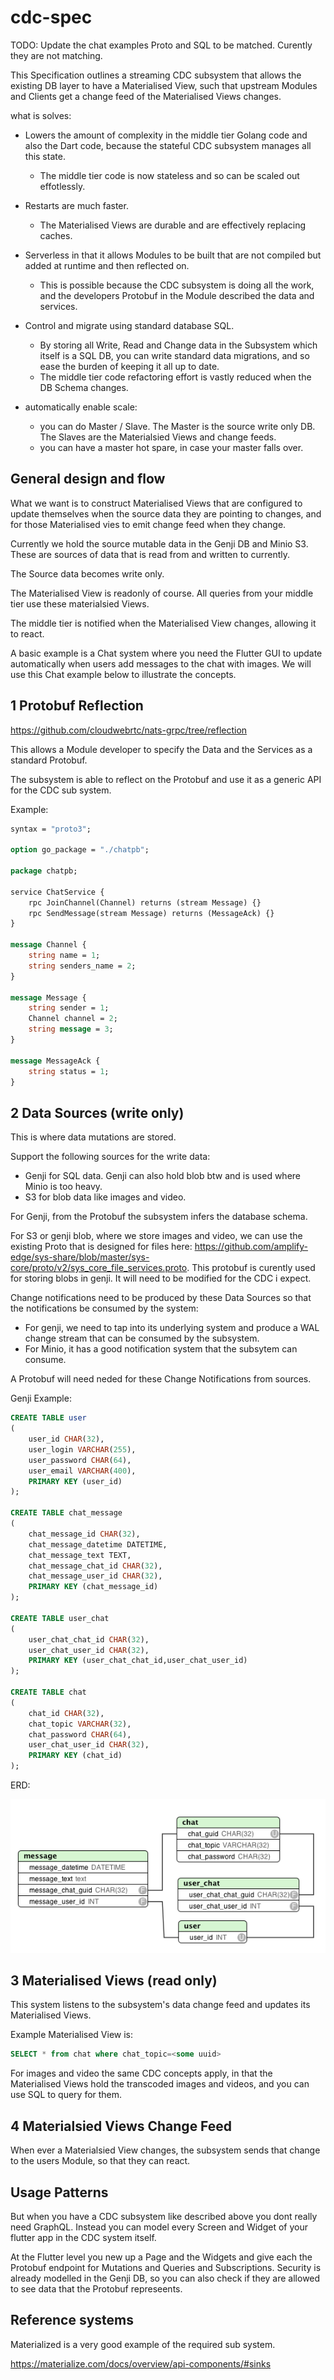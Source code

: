 # cdc-spec

TODO: Update the chat examples Proto and SQL to be matched. Curently they are not matching.

This Specification outlines a streaming CDC subsystem that allows the existing DB layer to have a Materialised View, such that upstream Modules and Clients get a change feed of the Materialised Views changes.

what is solves:

- Lowers the amount of complexity in the middle tier Golang code and also the Dart code, because the stateful CDC subsystem manages all this state.
  - The middle tier code is now stateless and so can be scaled out effotlessly.

- Restarts are much faster.
  - The  Materialised Views are durable and are effectively replacing caches.

- Serverless in that it allows Modules to be built that are not compiled but added at runtime and then reflected on. 
  - This is possible because the CDC subsystem is doing all the work, and the developers Protobuf in the Module described the data and services.

- Control and migrate using standard database SQL.
  - By storing all Write, Read and Change data in the Subsystem which itself is a SQL DB, you can write standard data migrations, and so ease the burden of keeping it all up to date.
  - The middle tier code refactoring effort is vastly reduced when the DB Schema changes.

- automatically enable scale:
  - you can do Master / Slave. The Master is the source write only DB. The Slaves are the Materialsied Views and change feeds.
  - you can have a master hot spare, in case your master falls over.

## General design and flow

What we want is to construct Materialised Views that are configured to update themselves when the source data they are pointing to changes, and for those Materialised vies to emit change feed when they change.

Currently we hold the source mutable data in the Genji DB and Minio S3. These are sources of data that is read from and written to currently.

The Source data becomes write only.

The Materialised View is readonly of course. All queries from your middle tier use these materialsied Views.

The middle tier is notified when the Materialised View changes, allowing it to react.

A basic example is a Chat system where you need the Flutter GUI to update automatically when users add messages to the chat with images. We will use this Chat example below to illustrate the concepts.

## 1 Protobuf Reflection

https://github.com/cloudwebrtc/nats-grpc/tree/reflection

This allows a Module developer to specify the Data and the Services as a standard Protobuf.

The subsystem is able to reflect on the Protobuf and use it as a generic API for the CDC sub system.

Example:

```protobuf
syntax = "proto3";

option go_package = "./chatpb";

package chatpb;

service ChatService {
    rpc JoinChannel(Channel) returns (stream Message) {}
    rpc SendMessage(stream Message) returns (MessageAck) {}
}

message Channel {
    string name = 1;
    string senders_name = 2;
}

message Message {
    string sender = 1;
    Channel channel = 2;
    string message = 3;
}

message MessageAck {
    string status = 1;
}
```

## 2 Data Sources (write only)

This is where data mutations are stored.

Support the following sources for the write data:

- Genji for SQL data. Genji can also hold blob btw and is used where Minio is too heavy.
- S3 for blob data like images and video.

For Genji, from the Protobuf the subsystem infers the database schema.

For S3 or genji blob, where we store images and video, we can use the existing Proto that is designed for files here: https://github.com/amplify-edge/sys-share/blob/master/sys-core/proto/v2/sys_core_file_services.proto. This protobuf is curently used for storing blobs in genji. It will need to be modified for the CDC i expect.

Change notifications need to be produced by these Data Sources so that the notifications be consumed by the system:

- For genji, we need to tap into its underlying system and produce a WAL change stream that can be consumed by the subsystem.
- For Minio, it has a good notification system that the subsytem can consume.

A Protobuf will need neded for these Change Notifications from sources.


Genji Example:

```sql
CREATE TABLE user
(
    user_id CHAR(32),
    user_login VARCHAR(255),
    user_password CHAR(64),
    user_email VARCHAR(400),
    PRIMARY KEY (user_id)
);

CREATE TABLE chat_message
(
    chat_message_id CHAR(32),
    chat_message_datetime DATETIME,
    chat_message_text TEXT,
    chat_message_chat_id CHAR(32),
    chat_message_user_id CHAR(32),
    PRIMARY KEY (chat_message_id)
);

CREATE TABLE user_chat
(
    user_chat_chat_id CHAR(32),
    user_chat_user_id CHAR(32),
    PRIMARY KEY (user_chat_chat_id,user_chat_user_id)
);

CREATE TABLE chat
(
    chat_id CHAR(32),
    chat_topic VARCHAR(32),
    chat_password CHAR(64),
    user_chat_user_id CHAR(32),
    PRIMARY KEY (chat_id)
);
```

ERD:

![alt text](https://github.com/amplify-edge/cdc-spec/blob/master/chat_erd.png?raw=true)

## 3 Materialised Views (read only)

This system listens to the subsystem's data change feed and updates its Materialised Views.

Example Materialised View is:

```sql
SELECT * from chat where chat_topic=<some uuid> 
```

For images and video the same CDC concepts apply, in that the Materialised Views hold the transcoded images and videos, and you can use SQL to query for them.

## 4 Materialsied Views Change Feed

When ever a Materialsied View changes, the subsystem sends that change to the users Module, so that they can react.

## Usage Patterns

But when you have a CDC subsystem like described above you dont really need GraphQL. Instead you can model every Screen and Widget of your flutter app in the CDC system itself.

At the Flutter level you new up a Page and the Widgets and give each the Protobuf endpoint for Mutations and Queries and Subscriptions.
Security is already modelled in the Genji DB, so you can also check if they are allowed to see data that the Protobuf represeents.


## Reference systems

Materialized is a very good example of the required sub system.

https://materialize.com/docs/overview/api-components/#sinks
